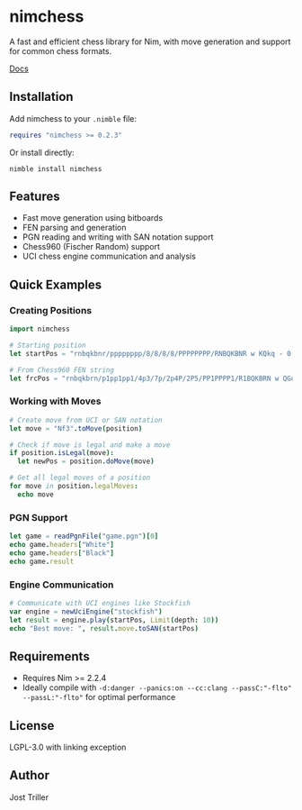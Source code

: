 # nimchess

A fast and efficient chess library for Nim, with move generation and support for common chess formats.

[Docs](https://tsoj.github.io/nimchess/)

## Installation

Add nimchess to your `.nimble` file:

```nim
requires "nimchess >= 0.2.3"
```

Or install directly:

```
nimble install nimchess
```

## Features

- Fast move generation using bitboards
- FEN parsing and generation
- PGN reading and writing with SAN notation support
- Chess960 (Fischer Random) support
- UCI chess engine communication and analysis

## Quick Examples

### Creating Positions

```nim
import nimchess

# Starting position
let startPos = "rnbqkbnr/pppppppp/8/8/8/8/PPPPPPPP/RNBQKBNR w KQkq - 0 1".toPosition

# From Chess960 FEN string
let frcPos = "rnbqkbrn/p1pp1pp1/4p3/7p/2p4P/2P5/PP1PPPP1/R1BQKBRN w QGqg - 0 9".toPosition
```

### Working with Moves

```nim
# Create move from UCI or SAN notation
let move = "Nf3".toMove(position)

# Check if move is legal and make a move
if position.isLegal(move):
  let newPos = position.doMove(move)

# Get all legal moves of a position
for move in position.legalMoves:
  echo move
```

### PGN Support

```nim
let game = readPgnFile("game.pgn")[0]
echo game.headers["White"]
echo game.headers["Black"]
echo game.result
```

### Engine Communication

```nim
# Communicate with UCI engines like Stockfish
var engine = newUciEngine("stockfish")
let result = engine.play(startPos, Limit(depth: 10))
echo "Best move: ", result.move.toSAN(startPos)
```

## Requirements

- Requires Nim >= 2.2.4
- Ideally compile with `-d:danger --panics:on --cc:clang --passC:"-flto" --passL:"-flto"` for optimal performance

## License

LGPL-3.0 with linking exception

## Author

Jost Triller
